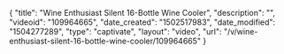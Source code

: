 {
    "title": "Wine Enthusiast Silent 16-Bottle Wine Cooler",
    "description": "",
    "videoid": "109964665",
    "date_created": "1502517983",
    "date_modified": "1504277289",
    "type": "captivate",
    "layout": "video",
    "url": "\/v\/wine-enthusiast-silent-16-bottle-wine-cooler\/109964665"
}